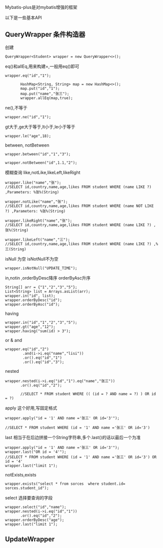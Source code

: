 Mybatis-plus是对mybatis增强的框架



以下是一些基本API



## **QueryWrapper** 条件构造器

创建

```
QueryWrapper<Student> wrapper = new QueryWrapper<>();
```



eq()和allEq,用来构建=,一般用eq()即可

```
wrapper.eq("id","1");
```

```
       HashMap<String, String> map = new HashMap<>();
       map.put("id","1");
       map.put("name","张三");
       wrapper.allEq(map,true);
```



ne(),不等于

```
wrapper.ne("id","1");
```



gt大于,ge大于等于,lt小于,le小于等于

```
wrapper.le("age",18);
```



between, notBetween

```
wrapper.between("id","1","3");
```

```
wrapper.notBetween("id",1.1,"2");
```



模糊查询 like,notLike,likeLeft,likeRight

```
wrapper.like("name","张");
//SELECT id,country,name,age,likes FROM student WHERE (name LIKE ?) ,Parameters: %张%(String)

wrapper.notLike("name","张");
//SELECT id,country,name,age,likes FROM student WHERE (name NOT LIKE ?) ,Parameters: %张%(String)

wrapper.likeRight("name","张");
//SELECT id,country,name,age,likes FROM student WHERE (name LIKE ?) ,张%(String)

wrapper.likeLeft("name","三");
//SELECT id,country,name,age,likes FROM student WHERE (name LIKE ?) ,%三(String)
```



isNull 为空 isNotNull不为空

```
wrapper.isNotNull("UPDATE_TIME");
```



in,notin ,orderByDesc降序 orderByAsc升序

```
String[] arr = {"1","2","3","5"};
List<String> list = Arrays.asList(arr);
wrapper.in("id", list);
wrapper.orderByDesc("id");
wrapper.orderByAsc("id");
```



having

```
wrapper.in("id","1","2","3","5");
wrapper.gt("age","12");
wrapper.having("sum(id) > 3");
```



or & and

```
wrapper.eq("id","2")
		.and(i->i.eq("name","lisi"))
        .or().eq("id","1")
        .or().eq("id","3");
```



nested

```
wrapper.nested(i->i.eq("id","1").eq("name","张三"))
       .or().eq("id","2");   
       
       //SELECT * FROM student WHERE (( (id = ? AND name = ?) ) OR id = ?)
```



apply 这个好用,写固定格式

```
wrapper.apply("id = '1' AND name ='张三' OR id='3'"); 

//SELECT * FROM student WHERE (id = '1' AND name ='张三' OR id='3')
```



last 相当于在后边拼接一个String字符串,多个.last()的话以最后一个为准

```
wrapper.apply("id = '1' AND name ='张三' OR id='3'");
wrapper.last("OR id = '4'");
//SELECT * FROM student WHERE (id = '1' AND name ='张三' OR id='3') OR id = '4'
wrapper.last("limit 1");
```



notExists,exists

```
wrapper.exists("select * from sorces  where student.id= sorces.student_id");
```



select 选择要查询的字段

```
wrapper.select("id","name");
wrapper.nested(i->i.eq("id","1"))
       .or().eq("id","2");
wrapper.orderByDesc("age");
wrapper.last("limit 1");
```



## UpdateWrapper

